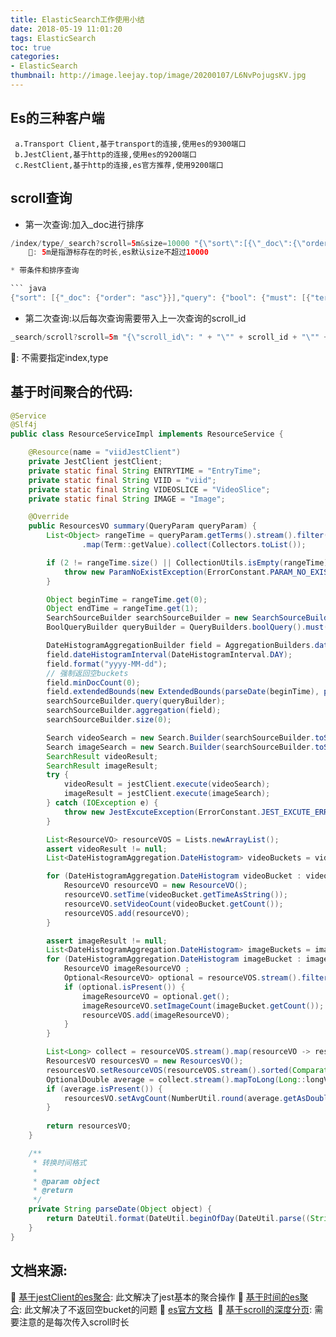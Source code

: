 ```yaml
---
title: ElasticSearch工作使用小结
date: 2018-05-19 11:01:20
tags: ElasticSearch
toc: true
categories:
- ElasticSearch
thumbnail: http://image.leejay.top/image/20200107/L6NvPojugsKV.jpg
---
```


## Es的三种客户端

```text
 a.Transport Client,基于transport的连接,使用es的9300端口
 b.JestClient,基于http的连接,使用es的9200端口
 c.RestClient,基于http的连接,es官方推荐,使用9200端口
```
<!-- more -->
## scroll查询

* 第一次查询:加入_doc进行排序

``` java
/index/type/_search?scroll=5m&size=10000 "{\"sort\":[{\"_doc\":{\"order\":\"asc\"}}],\"query\":{\"match_all\":{}}}" ```
    📌: 5m是指游标存在的时长,es默认size不超过10000

* 带条件和排序查询

``` java
{"sort": [{"_doc": {"order": "asc"}}],"query": {"bool": {"must": [{"term": {"SuccessSign": 0}}]}}}
```

* 第二次查询:以后每次查询需要带入上一次查询的scroll_id

``` java
_search/scroll?scroll=5m "{\"scroll_id\": " + "\"" + scroll_id + "\"" + "}"

```
📌: 不需要指定index,type

## 基于时间聚合的代码:

``` java
@Service
@Slf4j
public class ResourceServiceImpl implements ResourceService {

    @Resource(name = "viidJestClient")
    private JestClient jestClient;
    private static final String ENTRYTIME = "EntryTime";
    private static final String VIID = "viid";
    private static final String VIDEOSLICE = "VideoSlice";
    private static final String IMAGE = "Image";

    @Override
    public ResourcesVO summary(QueryParam queryParam) {
        List<Object> rangeTime = queryParam.getTerms().stream().filter(term -> term.getColumn().equals(ENTRYTIME))
                .map(Term::getValue).collect(Collectors.toList());

        if (2 != rangeTime.size() || CollectionUtils.isEmpty(rangeTime)) {
            throw new ParamNoExistException(ErrorConstant.PARAM_NO_EXIST, I18nConstant.DTAE_PARAM_NOT_EXIST);
        }

        Object beginTime = rangeTime.get(0);
        Object endTime = rangeTime.get(1);
        SearchSourceBuilder searchSourceBuilder = new SearchSourceBuilder();
        BoolQueryBuilder queryBuilder = QueryBuilders.boolQuery().must(QueryBuilders.rangeQuery(ENTRYTIME).gte(beginTime).lte(endTime));

        DateHistogramAggregationBuilder field = AggregationBuilders.dateHistogram("agg").field(ENTRYTIME);
        field.dateHistogramInterval(DateHistogramInterval.DAY);
        field.format("yyyy-MM-dd");
        // 强制返回空buckets
        field.minDocCount(0);
        field.extendedBounds(new ExtendedBounds(parseDate(beginTime), parseDate(endTime)));
        searchSourceBuilder.query(queryBuilder);
        searchSourceBuilder.aggregation(field);
        searchSourceBuilder.size(0);

        Search videoSearch = new Search.Builder(searchSourceBuilder.toString()).addIndex(VIID).addType(VIDEOSLICE).build();
        Search imageSearch = new Search.Builder(searchSourceBuilder.toString()).addIndex(VIID).addType(IMAGE).build();
        SearchResult videoResult;
        SearchResult imageResult;
        try {
            videoResult = jestClient.execute(videoSearch);
            imageResult = jestClient.execute(imageSearch);
        } catch (IOException e) {
            throw new JestExcuteException(ErrorConstant.JEST_EXCUTE_ERROR, I18nConstant.JEST_IO_EXCEPTION);
        }

        List<ResourceVO> resourceVOS = Lists.newArrayList();
        assert videoResult != null;
        List<DateHistogramAggregation.DateHistogram> videoBuckets = videoResult.getAggregations().getDateHistogramAggregation("agg").getBuckets();

        for (DateHistogramAggregation.DateHistogram videoBucket : videoBuckets) {
            ResourceVO resourceVO = new ResourceVO();
            resourceVO.setTime(videoBucket.getTimeAsString());
            resourceVO.setVideoCount(videoBucket.getCount());
            resourceVOS.add(resourceVO);
        }

        assert imageResult != null;
        List<DateHistogramAggregation.DateHistogram> imageBuckets = imageResult.getAggregations().getDateHistogramAggregation("agg").getBuckets();
        for (DateHistogramAggregation.DateHistogram imageBucket : imageBuckets) {
            ResourceVO imageResourceVO ;
            Optional<ResourceVO> optional = resourceVOS.stream().filter(resourceVO -> resourceVO.getTime().equals(imageBucket.getTimeAsString())).findFirst();
            if (optional.isPresent()) {
                imageResourceVO = optional.get();
                imageResourceVO.setImageCount(imageBucket.getCount());
                resourceVOS.add(imageResourceVO);
            }
        }

        List<Long> collect = resourceVOS.stream().map(resourceVO -> resourceVO.getImageCount() + resourceVO.getVideoCount()).collect(Collectors.toList());
        ResourcesVO resourcesVO = new ResourcesVO();
        resourcesVO.setResourceVOS(resourceVOS.stream().sorted(Comparator.comparing(ResourceVO::getTime)).distinct().collect(Collectors.toList()));
        OptionalDouble average = collect.stream().mapToLong(Long::longValue).average();
        if (average.isPresent()) {
            resourcesVO.setAvgCount(NumberUtil.round(average.getAsDouble(), 2).doubleValue());
        }
        
        return resourcesVO;
    }

    /**
     * 转换时间格式
     *
     * @param object
     * @return
     */
    private String parseDate(Object object) {
        return DateUtil.format(DateUtil.beginOfDay(DateUtil.parse((String) (object))).toJdkDate(), DatePattern.NORM_DATE_FORMAT);
    }
}
```
## 文档来源:

 📍 <a href="https://blog.csdn.net/lvyuan1234/article/details/78655493">基于jestClient的es聚合</a>: 此文解决了jest基本的聚合操作
 📍 <a href="https://blog.csdn.net/xuyingzhong/article/details/78839744">基于时间的es聚合</a>: 此文解决了不返回空bucket的问题
 📍 <a href="https://www.elastic.co/guide/en/elasticsearch/reference/5.4">es官方文档</a> 
 📍 <a href="https://www.jianshu.com/p/32f4d276d433">基于scroll的深度分页</a>: 需要注意的是每次传入scroll时长